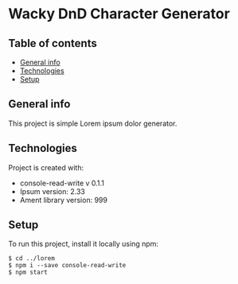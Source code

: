 # Wacky DnD Character Generator
## Table of contents
* [General info](#general-info)
* [Technologies](#technologies)
* [Setup](#setup)

## General info
This project is simple Lorem ipsum dolor generator.
	
## Technologies
Project is created with:
* console-read-write v 0.1.1
* Ipsum version: 2.33
* Ament library version: 999
	
## Setup
To run this project, install it locally using npm:

```
$ cd ../lorem
$ npm i --save console-read-write
$ npm start
```

